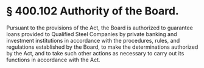 # § 400.102   Authority of the Board.

Pursuant to the provisions of the Act, the Board is authorized to guarantee loans provided to Qualified Steel Companies by private banking and investment institutions in accordance with the procedures, rules, and regulations established by the Board, to make the determinations authorized by the Act, and to take such other actions as necessary to carry out its functions in accordance with the Act.




